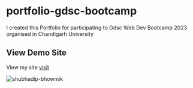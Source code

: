 # portfolio-gdsc-bootcamp
I created this Portfolio for participating to Gdsc Web Dev Bootcamp 2023 organised in Chandigarh University

## View Demo Site

View my site [visit](https://shubhadip.netlify.app/)

![shubhadip-bhowmik](https://i.ibb.co/92R9t6y/all-devices-black.png)
